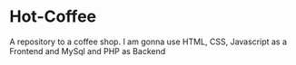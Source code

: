 # Hot-Coffee
A repository to a coffee shop. I am gonna use HTML, CSS, Javascript as a Frontend and MySql and PHP as Backend 
